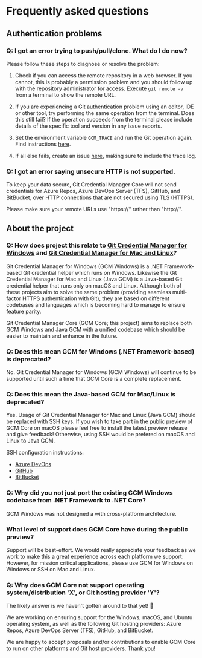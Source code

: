 # Frequently asked questions

## Authentication problems

### Q: I got an error trying to push/pull/clone. What do I do now?

Please follow these steps to diagnose or resolve the problem:

1. Check if you can access the remote repository in a web browser. If you cannot, this is probably a permission problem and you should follow up with the repository administrator for access. Execute `git remote -v` from a terminal to show the remote URL.

1. If you are experiencing a Git authentication problem using an editor, IDE or other tool, try performing the same operation from the terminal. Does this still fail? If the operation succeeds from the terminal please include details of the specific tool and version in any issue reports.

1. Set the environment variable `GCM_TRACE` and run the Git operation again. Find instructions [here](environment.md#GCM_TRACE).

1. If all else fails, create an issue [here](https://github.com/Microsoft/Git-Credential-Manager-Core/issues/create), making sure to include the trace log.

### Q: I got an error saying unsecure HTTP is not supported.

To keep your data secure, Git Credential Manager Core will not send credentials for Azure Repos, Azure DevOps Server (TFS), GitHub, and BitBucket, over HTTP connections that are not secured using TLS (HTTPS).

Please make sure your remote URLs use "https://" rather than "http://".

## About the project

### Q: How does project this relate to [Git Credential Manager for Windows](https://github.com/Microsoft/Git-Credential-Manager-for-Windows) and [Git Credential Manager for Mac and Linux](https://github.com/Microsoft/Git-Credential-Manager-for-Mac-and-Linux)?

Git Credential Manager for Windows (GCM Windows) is a .NET Framework-based Git credential helper which runs on Windows.
Likewise the Git Credential Manager for Mac and Linux (Java GCM) is a Java-based Git credential helper that runs only on macOS and Linux. Although both of these projects aim to solve the same problem (providing seamless multi-factor HTTPS authentication with Git), they are based on different codebases and languages which is becoming hard to manage to ensure feature parity.

Git Credential Manager Core (GCM Core; this project) aims to replace both GCM Windows and Java GCM with a unified codebase which should be easier to maintain and enhance in the future.

### Q: Does this mean GCM for Windows (.NET Framework-based) is deprecated?

No. Git Credential Manager for Windows (GCM Windows) will continue to be supported until such a time that GCM Core is a complete replacement.

### Q: Does this mean the Java-based GCM for Mac/Linux is deprecated?

Yes. Usage of Git Credential Manager for Mac and Linux (Java GCM) should be replaced with SSH keys. If you wish to take part in the public preview of GCM Core on macOS please feel free to install the latest preview release and give feedback! Otherwise, using SSH would be prefered on macOS and Linux to Java GCM.

SSH configuration instructions:

- [Azure DevOps](https://docs.microsoft.com/en-us/azure/devops/repos/git/use-ssh-keys-to-authenticate?view=azure-devops)
- [GitHub](https://help.github.com/en/articles/connecting-to-github-with-ssh)
- [BitBucket](https://confluence.atlassian.com/bitbucket/ssh-keys-935365775.html)

### Q: Why did you not just port the existing GCM Windows codebase from .NET Framework to .NET Core?

GCM Windows was not designed a with cross-platform architecture.

### What level of support does GCM Core have during the public preview?

Support will be best-effort. We would really appreciate your feedback as we work to make this a great experience across each platform we support. However, for mission critical applications, please use GCM for Windows on Windows or SSH on Mac and Linux.

### Q: Why does GCM Core not support operating system/distribution 'X', or Git hosting provider 'Y'?

The likely answer is we haven't gotten around to that yet! 🙂

We are working on ensuring support for the Windows, macOS, and Ubuntu operating system, as well as the following Git hosting providers: Azure Repos, Azure DevOps Server (TFS), GitHub, and BitBucket.

We are happy to accept proposals and/or contributions to enable GCM Core to run on other platforms and Git host providers. Thank you!
